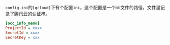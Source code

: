 `config.ini`的`[qcloud]`下有个配置`ini`，这个配置是一个ini文件的路径，文件里记录了腾讯云的认证串。

```ini
[occ_info_memo]
ProjectId = xxxx
SecretId = xxxx
SecretKey = xxx
```

